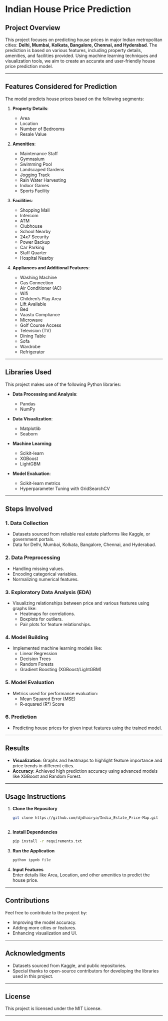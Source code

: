 
# Indian House Price Prediction  

## Project Overview  
This project focuses on predicting house prices in major Indian metropolitan cities: **Delhi, Mumbai, Kolkata, Bangalore, Chennai, and Hyderabad**. The prediction is based on various features, including property details, amenities, and facilities provided. Using machine learning techniques and visualization tools, we aim to create an accurate and user-friendly house price prediction model.

---

## Features Considered for Prediction  
The model predicts house prices based on the following segments:  

1. **Property Details**:  
   - Area  
   - Location  
   - Number of Bedrooms  
   - Resale Value  

2. **Amenities**:  
   - Maintenance Staff  
   - Gymnasium  
   - Swimming Pool  
   - Landscaped Gardens  
   - Jogging Track  
   - Rain Water Harvesting  
   - Indoor Games  
   - Sports Facility  

3. **Facilities**:  
   - Shopping Mall  
   - Intercom  
   - ATM  
   - Clubhouse  
   - School Nearby  
   - 24x7 Security  
   - Power Backup  
   - Car Parking  
   - Staff Quarter  
   - Hospital Nearby  

4. **Appliances and Additional Features**:  
   - Washing Machine  
   - Gas Connection  
   - Air Conditioner (AC)  
   - Wifi  
   - Children’s Play Area  
   - Lift Available  
   - Bed  
   - Vaastu Compliance  
   - Microwave  
   - Golf Course Access  
   - Television (TV)  
   - Dining Table  
   - Sofa  
   - Wardrobe  
   - Refrigerator  

---

## Libraries Used  
This project makes use of the following Python libraries:  

- **Data Processing and Analysis**:  
  - Pandas  
  - NumPy  

- **Data Visualization**:  
  - Matplotlib  
  - Seaborn  

- **Machine Learning**:  
  - Scikit-learn  
  - XGBoost  
  - LightGBM  

- **Model Evaluation**:  
  - Scikit-learn metrics  
  - Hyperparameter Tuning with GridSearchCV  

---

## Steps Involved  

### 1. Data Collection  
- Datasets sourced from reliable real estate platforms like  Kaggle, or government portals.  
- Data for Delhi, Mumbai, Kolkata, Bangalore, Chennai, and Hyderabad.  

### 2. Data Preprocessing  
- Handling missing values.  
- Encoding categorical variables.  
- Normalizing numerical features.  

### 3. Exploratory Data Analysis (EDA)  
- Visualizing relationships between price and various features using graphs like:  
  - Heatmaps for correlations.  
  - Boxplots for outliers.  
  - Pair plots for feature relationships.  

### 4. Model Building  
- Implemented machine learning models like:  
  - Linear Regression  
  - Decision Trees  
  - Random Forests  
  - Gradient Boosting (XGBoost/LightGBM)  

### 5. Model Evaluation  
- Metrics used for performance evaluation:  
  - Mean Squared Error (MSE)  
  - R-squared (R²) Score  

### 6. Prediction  
- Predicting house prices for given input features using the trained model.  

---

## Results  
- **Visualization**: Graphs and heatmaps to highlight feature importance and price trends in different cities.  
- **Accuracy**: Achieved high prediction accuracy using advanced models like XGBoost and Random Forest.  

---

## Usage Instructions  

1. **Clone the Repository**  
   ```bash  
   git clone https://github.com/djdhairya/India_Estate_Price-Map.git  
     
   ```  

2. **Install Dependencies**  
   ```bash  
   pip install -r requirements.txt  
   ```  

3. **Run the Application**  
   ```bash  
   python ipynb file  
   ```  

4. **Input Features**  
   Enter details like Area, Location, and other amenities to predict the house price.  

---

## Contributions  
Feel free to contribute to the project by:  
- Improving the model accuracy.  
- Adding more cities or features.  
- Enhancing visualization and UI.  

---

## Acknowledgments  
- Datasets sourced from  Kaggle, and public repositories.  
- Special thanks to open-source contributors for developing the libraries used in this project.  

--- 

## License  
This project is licensed under the MIT License.  

---  

